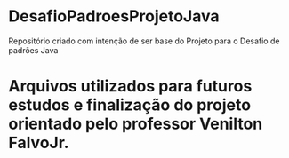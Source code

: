 # DesafioPadroesProjetoJava

Repositório criado com intenção de ser base do Projeto para o Desafio de padrões Java
# Arquivos utilizados para futuros estudos e finalização do projeto orientado pelo professor Venilton FalvoJr.

